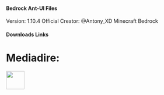 #### Bedrock Ant-UI Files
Version: 1.10.4
Official Creator: @Antony_XD
Minecraft Bedrock


#### Downloads Links
# Mediadire:
<a href="https://www.mediafire.com/file/wgazee9sm017fb7/Bedrock_Ant-Ui.zip/file" target="blank"><img align="center" src="https://cdn.worldvectorlogo.com/logos/mediafire-1-3.svg" height="50" /></a>
